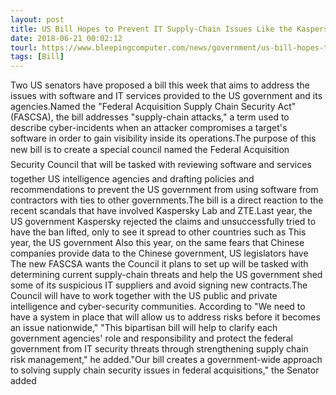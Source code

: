 ```yaml
---
layout: post
title: US Bill Hopes to Prevent IT Supply-Chain Issues Like the Kaspersky & ZTE Fiascos
date: 2018-06-21 00:02:12
tourl: https://www.bleepingcomputer.com/news/government/us-bill-hopes-to-prevent-it-supply-chain-issues-like-the-kaspersky-and-zte-fiascos/
tags: [Bill]
---
```

Two US senators have proposed a bill this week that aims to address the issues with software and IT services provided to the US government and its agencies.Named the "Federal Acquisition Supply Chain Security Act" (FASCSA), the bill addresses "supply-chain attacks," a term used to describe cyber-incidents when an attacker compromises a target's software in order to gain visibility inside its operations.The purpose of this new bill is to create a special council named the Federal Acquisition Security Council that will be tasked with reviewing software and services together US intelligence agencies and drafting policies and recommendations to prevent the US government from using software from contractors with ties to other governments.The bill is a direct reaction to the recent scandals that have involved Kaspersky Lab and ZTE.Last year, the US government Kaspersky rejected the claims and unsuccessfully tried to have the ban lifted, only to see it spread to other countries such as This year, the US government Also this year, on the same fears that Chinese companies provide data to the Chinese government, US legislators have The new FASCSA wants the Council it plans to set up will be tasked with determining current supply-chain threats and help the US government shed some of its suspicious IT suppliers and avoid signing new contracts.The Council will have to work together with the US public and private intelligence and cyber-security communities. According to "We need to have a system in place that will allow us to address risks before it becomes an issue nationwide," "This bipartisan bill will help to clarify each government agencies' role and responsibility and protect the federal government from IT security threats through strengthening supply chain risk management," he added."Our bill creates a government-wide approach to solving supply chain security issues in federal acquisitions," the Senator added 